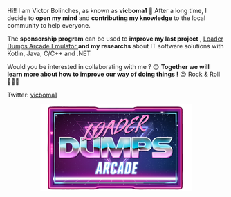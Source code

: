 Hi!! I am Victor Bolinches, as known as **vicboma1** 🤠
After a long time, I decide to **open my mind** and **contributing my knowledge** to the local community to help everyone.

The **sponsorship program** can be used to **improve my last project** , [Loader Dumps Arcade Emulator ](https://github.com/vicboma1/loaderDumpsArcade) **and my researchs** about IT software solutions with Kotlin, Java, C/C++ and .NET

Would you be interested in collaborating with me ?  😊 
**Together we will learn more about how to improve our way of doing things !** 😉
Rock & Roll 🤘🤘🤘

Twitter: [vicboma1](https://twitter.com/vicboma1)

<p align="center">
    <img src="https://github.com/vicboma1/loaderDumpsArcade-media/blob/master/Assets/Images/logo2020.png" align="center" height="200" width="350">
</p>
